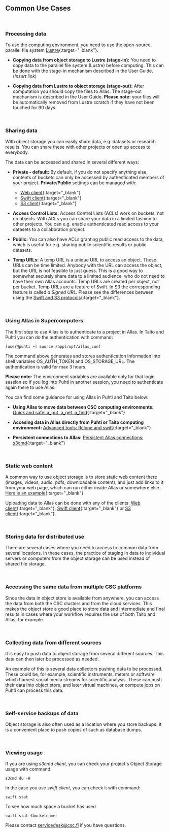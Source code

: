 
## Common Use Cases

&nbsp;


### Processing data

To use the computing environment, you need to use the open-source, parallel file system [Lustre](http://lustre.org/){:target="_blank"}.

* **Copying data from object storage to Lustre (stage-in):** You need to copy data to the parallel file system (Lustre) before computing. This can be done with the stage-in mechanism described in the User Guide. (_Insert link_)

* **Copying data from Lustre to object storage (stage-out):** After computation you should copy the files to Allas. The stage-out mechanism is described in the User Guide. **Please note:** your files will be automatically removed from Lustre scratch if they have not been touched for 90 days.

&nbsp;


### Sharing data

With object storage you can easily share data, e.g. datasets or research results. You can share these with other projects or open up access to everybody.
 
The data can be accessed and shared in several different ways:
 
* **Private - default:** By default, if you do not specify anything else, contents of buckets can only be accessed by authenticated members of your project. **Private**/**Public** settings can be managed with:
	* [Web client](./web_client.md#web_public){:target="_blank"}
	* [Swift client](./swift_client.md#temp_urls){:target="_blank"}
	* [S3 client](./s3_client.md#s3cmd_public_objects){:target="_blank"}
 

* **Access Control Lists:** Access Control Lists (ACLs) work on buckets, not on objects. With ACLs you can share your data in a limited fashion to other projects. You can e.g. enable authenticated read access to your datasets to a collaboration project.

 
* **Public:** You can also have ACLs granting public read access to the data, which is useful for e.g. sharing public scientific results or public datasets.

 
* **Temp URLs:** A temp URL is a unique URL to access an object. These URLs can be time limited. Anybody with the URL can access the object, but the URL is not feasible to just guess. This is a good way to somewhat securely share data to a limited audience, who do not need to have their own Allas accounts. Temp URLs are created per object, not per bucket. Temp URLs are a feature of Swift. In S3 the corresponding feature is called _a Signed URL_. Please see the differences between using the [Swift and S3 protocols](../accessing_allas.md#protocols){:target="_blank"}.

&nbsp;


### Using Allas in Supercomputers

The first step to use Allas is to authenticate to a project in Allas. In Taito and Puhti you can do the authentication with command:

    [user@puhti ~] source /appl/opt/allas_conf

The command above generates and stores authentication information into shell variables OS_AUTH_TOKEN and OS_STORAGE_URL. The authentication is valid for max 3 hours.  

**Please note:** The environment variables are available only for that login session so if you log into Puhti in another session, you need to authenticate again there to use Allas.

You can find some guidance for using Allas in Puhti and Taito below:

 * **Using Allas to move data between CSC computing environments:** [Quick and safe: a_put, a_get, a_find](../../a_commands.md){:target="_blank"}


 * **Accesing data in Allas directly from Puhti or Taito computing environment:** [Advanced tools: Rclone and swift](../../rclone.md){:target="_blank"}


 * **Persistent connections to Allas:** [Persistent Allas connections: s3cmd](../../s3cmd.md){:target="_blank"}

&nbsp;

 
### Static web content

A common way to use object storage is to store static web content there (images, videos, audio, pdfs, downloadable content), and just add links to it from your web page, which can run either inside Allas or somewhere else. [Here is an example](https://object.pouta.csc.fi/my_fishbucket/my_fish){:target="_blank"}

Uploading data to Allas can be done with any of the clients: [Web client](./web_client.md){:target="_blank"}, [Swift client](./swift_client.md){:target="_blank"} or [S3 client](./s3_client.md){:target="_blank"}.
 
&nbsp;


### Storing data for distributed use

There are several cases where you need to access to common data from several locations. In these cases, the practice of staging in data to individual servers or computers from the object storage can be used instead of shared file storage.

&nbsp;


### Accessing the same data from multiple CSC platforms

Since the data in object store is available from anywhere, you can access the data from both the CSC clusters and from the cloud services. This makes the object store a good place to store data and intermediate and final results in cases where your workflow requires the use of both Taito and Allas, for example.

&nbsp;


### Collecting data from different sources

It is easy to push data to object storage from several different sources. This data can then later be processed as needed.


An example of this is several data collectors pushing data to be processed. These could be, for example, scientific instruments, meters or software which harvest social media streams for scientific analysis. These can push their data into object store, and later virtual machines, or compute jobs on Puhti can process this data.
 
&nbsp;


### Self-service backups of data

Object storage is also often used as a location where you store backups. It is a convenient place to push copies of such as database dumps.

&nbsp;


### Viewing usage

If you are using _s3cmd client_, you can check your project's Object Storage usage with command:

	s3cmd du -H

In the case you use _swift client_, you can check it with command:
 
	swift stat

To see how much space a bucket has used
 
	swift stat $bucketname

Please contact servicedesk@csc.fi if you have questions.

&nbsp;
